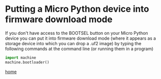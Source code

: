 # Putting a Micro Python device into firmware download mode

If you don't have access to the BOOTSEL button on your Micro Python device you can put it into firmware download mode (where it appears as a storage device into which you can drop a .uf2 image) by typing the following commands at the command line (or running them in a program)
```Python
import machine
machine.bootloader()
```
[home](/README.md)